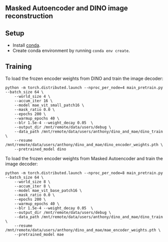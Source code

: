 ## Masked Autoencoder and DINO image reconstruction

## Setup
- Install [conda](https://docs.conda.io/en/latest/miniconda.html).
- Create conda environment by running `conda env create`.

## Training

To load the frozen encoder weights from DINO and train the image decoder:

```
python -m torch.distributed.launch --nproc_per_node=4 main_pretrain.py  --batch_size 64 \
    --world_size 4 \
    --accum_iter 16 \
    --model mae_vit_small_patch16 \
    --mask_ratio 0.0 \
    --epochs 200 \
    --warmup_epochs 40 \
    --blr 1.5e-4 --weight_decay 0.05  \
    --output_dir /mnt/remote/data/users/debug \
    --data_path /mnt/remote/data/users/anthony/dino_and_mae/dino_train \
    --resume /mnt/remote/data/users/anthony/dino_and_mae/dino_encoder_weights.pth \
    --pretrained_model dino
```

To load the frozen encoder weights from Masked Autoencoder and train the image decoder:

```
python -m torch.distributed.launch --nproc_per_node=8 main_pretrain.py  --batch_size 64 \
    --world_size 8 \
    --accum_iter 8 \
    --model mae_vit_base_patch16 \
    --mask_ratio 0.0 \
    --epochs 200 \
    --warmup_epochs 40 \
    --blr 1.5e-4 --weight_decay 0.05  \
    --output_dir /mnt/remote/data/users/debug \
    --data_path /mnt/remote/data/users/anthony/dino_and_mae/dino_train \
    --resume /mnt/remote/data/users/anthony/dino_and_mae/mae_encoder_weights.pth \
    --pretrained_model mae
```
